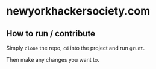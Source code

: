 # newyorkhackersociety.com

## How to run / contribute

Simply `clone` the repo, `cd` into the project and run `grunt`.

Then make any changes you want to.
